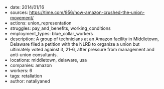 - date: 2014/01/16
- sources: https://time.com/956/how-amazon-crushed-the-union-movement/
- actions: union_representation
- struggles: pay_and_benefits, working_conditions
- employment_types: blue_collar_workers
- description: A group of technicians at an Amazon facility in Middletown, Delaware filed a petition with the NLRB to organize a union but ultimately voted against it, 21-6, after pressure from management and anti-union consultants. 
- locations: middletown, delaware, usa
- companies: amazon
- workers: 6
- tags: retaliation
- author: nataliyaned
